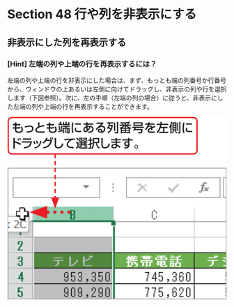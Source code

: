 # Section 48 行や列を非表示にする

## 非表示にした列を再表示する

### [Hint] 左端の列や上端の行を再表示するには？

左端の列や上端の行を非表示にした場合は、まず、もっとも端の列番号か行番号から、ウィンドウの上あるいは左側に向けてドラッグし、非表示の列や行を選択します（下図参照）。次に、左の手順（左端の列の場合）に従うと、非表示にした左端の列や上端の行を再表示することができます。

![hint](004.png)
